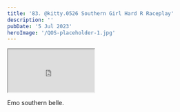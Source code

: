 ```yaml
---
title: '83. @kitty.0526 Southern Girl Hard R Raceplay'
description: ''
pubDate: '5 Jul 2023'
heroImage: '/QOS-placeholder-1.jpg'
---
```

<iframe src="https://drive.google.com/file/d/1BworxnYQh5w1WrT1TLLNCW03M-r6GtbK/preview" width="200" height="100" allow="autoplay" allowfullscreen="allowfullscreen"></iframe>

Emo southern belle.
